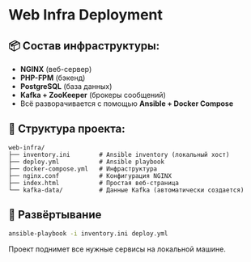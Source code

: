 # Web Infra Deployment

## 📦 Состав инфраструктуры:
- **NGINX** (веб-сервер)
- **PHP-FPM** (бэкенд)
- **PostgreSQL** (база данных)
- **Kafka + ZooKeeper** (брокеры сообщений)
- Всё разворачивается с помощью **Ansible + Docker Compose**

## 📂 Структура проекта:
```
web-infra/
├── inventory.ini        # Ansible inventory (локальный хост)
├── deploy.yml           # Ansible playbook
├── docker-compose.yml   # Инфраструктура
├── nginx.conf           # Конфигурация NGINX
├── index.html           # Простая веб-страница
└── kafka-data/          # Данные Kafka (автоматически создается)
```

## 🚀 Развёртывание
```bash
ansible-playbook -i inventory.ini deploy.yml
```

Проект поднимет все нужные сервисы на локальной машине.
